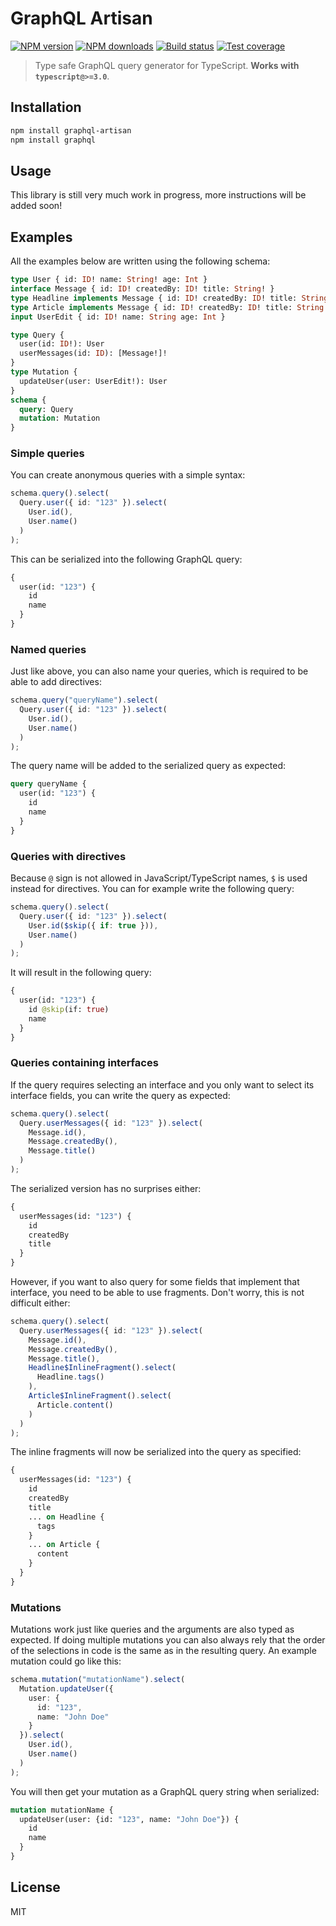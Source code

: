 # GraphQL Artisan

[![NPM version][npm-image]][npm-url]
[![NPM downloads][downloads-image]][downloads-url]
[![Build status][travis-image]][travis-url]
[![Test coverage][coveralls-image]][coveralls-url]

> Type safe GraphQL query generator for TypeScript. **Works with `typescript@>=3.0`**.

## Installation

```sh
npm install graphql-artisan
npm install graphql
```

## Usage

This library is still very much work in progress, more instructions will be added soon!

## Examples

All the examples below are written using the following schema:

```graphql
type User { id: ID! name: String! age: Int }
interface Message { id: ID! createdBy: ID! title: String! }
type Headline implements Message { id: ID! createdBy: ID! title: String! tags: [String] }
type Article implements Message { id: ID! createdBy: ID! title: String! content: String }
input UserEdit { id: ID! name: String age: Int }

type Query {
  user(id: ID!): User
  userMessages(id: ID): [Message!]!
}
type Mutation {
  updateUser(user: UserEdit!): User
}
schema {
  query: Query
  mutation: Mutation
}
```

### Simple queries

You can create anonymous queries with a simple syntax:

```typescript
schema.query().select(
  Query.user({ id: "123" }).select(
    User.id(),
    User.name()
  )
);
```

This can be serialized into the following GraphQL query:

```graphql
{
  user(id: "123") {
    id
    name
  }
}
```

### Named queries

Just like above, you can also name your queries, which is required to be able to add directives:

```typescript
schema.query("queryName").select(
  Query.user({ id: "123" }).select(
    User.id(),
    User.name()
  )
);
```

The query name will be added to the serialized query as expected:

```graphql
query queryName {
  user(id: "123") {
    id
    name
  }
}
```

### Queries with directives

Because `@` sign is not allowed in JavaScript/TypeScript names, `$` is used instead for directives. You can for example write the following query:

```typescript
schema.query().select(
  Query.user({ id: "123" }).select(
    User.id($skip({ if: true })),
    User.name()
  )
);
```

It will result in the following query:

```graphql
{
  user(id: "123") {
    id @skip(if: true)
    name
  }
}
```

### Queries containing interfaces

If the query requires selecting an interface and you only want to select its interface fields, you can write the query as expected:

```typescript
schema.query().select(
  Query.userMessages({ id: "123" }).select(
    Message.id(),
    Message.createdBy(),
    Message.title()
  )
);
```

The serialized version has no surprises either:

```graphql
{
  userMessages(id: "123") {
    id
    createdBy
    title
  }
}
```

However, if you want to also query for some fields that implement that interface, you need to be able to use fragments. Don't worry, this is not difficult either:

```typescript
schema.query().select(
  Query.userMessages({ id: "123" }).select(
    Message.id(),
    Message.createdBy(),
    Message.title(),
    Headline$InlineFragment().select(
      Headline.tags()
    ),
    Article$InlineFragment().select(
      Article.content()
    )
  )
);
```

The inline fragments will now be serialized into the query as specified:

```graphql
{
  userMessages(id: "123") {
    id
    createdBy
    title
    ... on Headline {
      tags
    }
    ... on Article {
      content
    }
  }
}
```

### Mutations

Mutations work just like queries and the arguments are also typed as expected. If doing multiple mutations you can also always rely that the order of the selections in code is the same as in the resulting query. An example mutation could go like this:

```typescript
schema.mutation("mutationName").select(
  Mutation.updateUser({
    user: {
      id: "123",
      name: "John Doe"
    }
  }).select(
    User.id(),
    User.name()
  )
);
```

You will then get your mutation as a GraphQL query string when serialized:

```graphql
mutation mutationName {
  updateUser(user: {id: "123", name: "John Doe"}) {
    id
    name
  }
}
```

## License

MIT

[npm-image]: https://img.shields.io/npm/v/graphql-artisan.svg?style=flat
[npm-url]: https://npmjs.org/package/graphql-artisan
[downloads-image]: https://img.shields.io/npm/dm/graphql-artisan.svg?style=flat
[downloads-url]: https://npmjs.org/package/graphql-artisan
[travis-image]: https://img.shields.io/travis/juhovh/graphql-artisan.svg?style=flat
[travis-url]: https://travis-ci.org/juhovh/graphql-artisan
[coveralls-image]: https://img.shields.io/coveralls/juhovh/graphql-artisan.svg?style=flat
[coveralls-url]: https://coveralls.io/r/juhovh/graphql-artisan?branch=master

